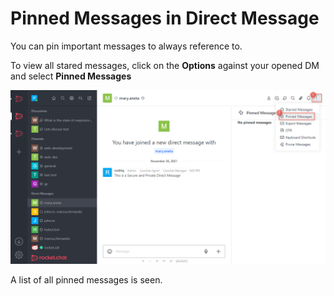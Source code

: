 # Pinned Messages in Direct Message

You can pin important messages to always reference to.

To view all stared messages, click on the **Options** against your opened DM and select **Pinned Messages**

&#x20;

![](<../../../../../.gitbook/assets/image (679) (1).png>)

A list of all pinned messages is seen.
